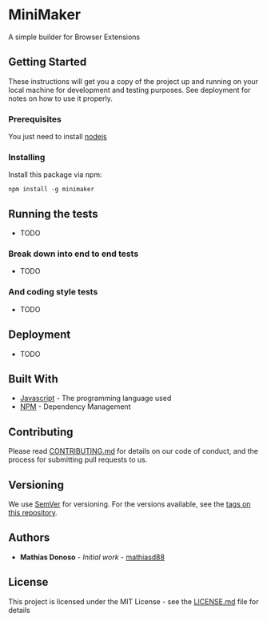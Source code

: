 # MiniMaker

A simple builder for Browser Extensions

## Getting Started

These instructions will get you a copy of the project up and running on your local machine for development and testing purposes. See deployment for notes on how to use it properly.

### Prerequisites

You just need to install [nodejs](https://nodejs.org)

### Installing

Install this package via npm:

```
npm install -g minimaker
```

## Running the tests

* TODO

### Break down into end to end tests

* TODO

### And coding style tests

* TODO

## Deployment

* TODO

## Built With

* [Javascript](https://developer.mozilla.org/bm/docs/Web/JavaScript) - The programming language used
* [NPM](https://www.npmjs.com/) - Dependency Management

## Contributing

Please read [CONTRIBUTING.md](LICENSE.md) for details on our code of conduct, and the process for submitting pull requests to us.

## Versioning

We use [SemVer](http://semver.org/) for versioning. For the versions available, see the [tags on this repository](https://github.com/mathiasd88/minimaker/tags).

## Authors

* **Mathías Donoso** - *Initial work* - [mathiasd88](https://github.com/mathiasd88)

## License

This project is licensed under the MIT License - see the [LICENSE.md](LICENSE.md) file for details
